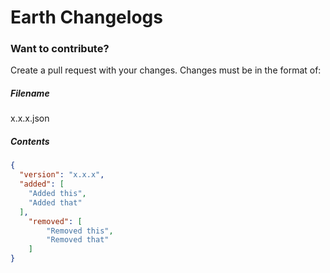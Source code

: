 # Earth Changelogs

### Want to contribute?

Create a pull request with your changes.
Changes must be in the format of:

##### Filename
x.x.x.json

##### Contents
```json
{
  "version": "x.x.x",
  "added": [
    "Added this",
    "Added that"
  ],
    "removed": [
        "Removed this",
        "Removed that"
    ]
}
```